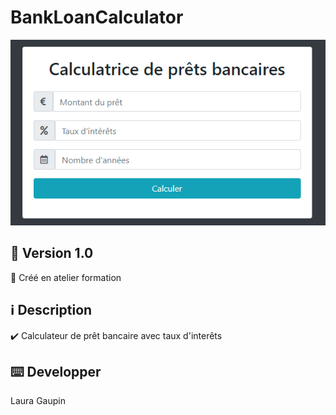 # BankLoanCalculator
![capture d'écran](https://github.com/Naerys404/BankLoanCalculator/blob/main/images/thumb.bmp)
## :pushpin: Version 1.0

📎 Créé en atelier formation

## :information_source: Description
:heavy_check_mark: Calculateur de prêt bancaire avec taux d'interêts


## :keyboard: Developper 
Laura Gaupin



